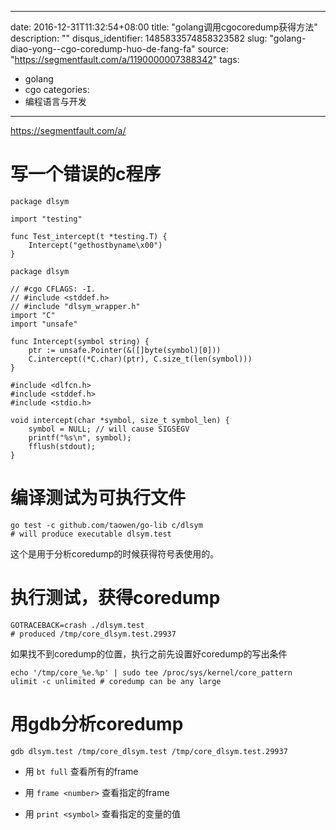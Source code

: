 
---
date: 2016-12-31T11:32:54+08:00
title: "golang调用cgocoredump获得方法"
description: ""
disqus_identifier: 1485833574858323582
slug: "golang-diao-yong--cgo-coredump-huo-de-fang-fa"
source: "https://segmentfault.com/a/1190000007388342"
tags: 
- golang 
- cgo 
categories:
- 编程语言与开发
---

https://segmentfault.com/a/

写一个错误的c程序
=================

    package dlsym

    import "testing"

    func Test_intercept(t *testing.T) {
        Intercept("gethostbyname\x00")
    }

    package dlsym

    // #cgo CFLAGS: -I.
    // #include <stddef.h>
    // #include "dlsym_wrapper.h"
    import "C"
    import "unsafe"

    func Intercept(symbol string) {
        ptr := unsafe.Pointer(&([]byte(symbol)[0]))
        C.intercept((*C.char)(ptr), C.size_t(len(symbol)))
    }

    #include <dlfcn.h>
    #include <stddef.h>
    #include <stdio.h>

    void intercept(char *symbol, size_t symbol_len) {
        symbol = NULL; // will cause SIGSEGV
        printf("%s\n", symbol);
        fflush(stdout);
    }

编译测试为可执行文件
====================

    go test -c github.com/taowen/go-lib c/dlsym
    # will produce executable dlsym.test

这个是用于分析coredump的时候获得符号表使用的。

执行测试，获得coredump
======================

    GOTRACEBACK=crash ./dlsym.test
    # produced /tmp/core_dlsym.test.29937

如果找不到coredump的位置，执行之前先设置好coredump的写出条件

    echo '/tmp/core_%e.%p' | sudo tee /proc/sys/kernel/core_pattern
    ulimit -c unlimited # coredump can be any large

用gdb分析coredump
=================

    gdb dlsym.test /tmp/core_dlsym.test /tmp/core_dlsym.test.29937

-   用 `bt full` 查看所有的frame

-   用 `frame <number>` 查看指定的frame

-   用 `print <symbol>` 查看指定的变量的值



